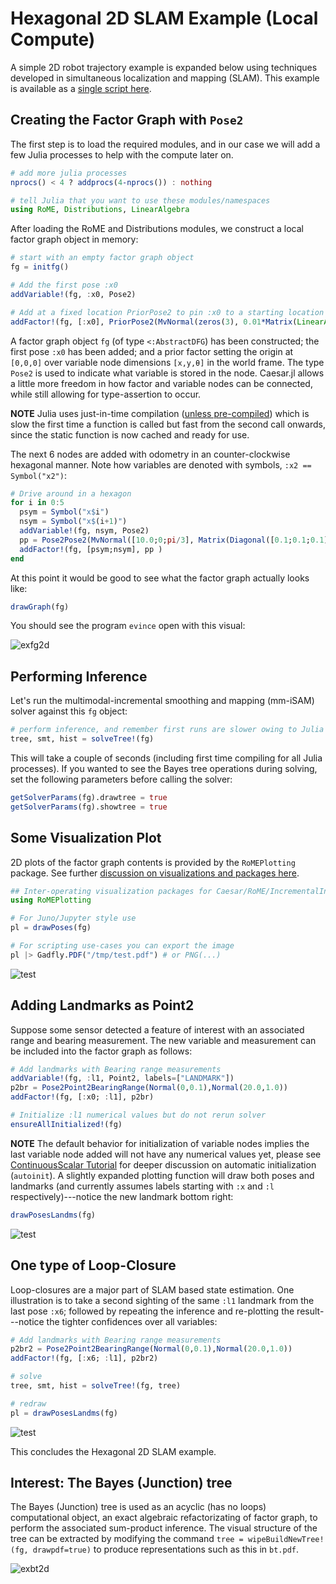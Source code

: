 # Hexagonal 2D SLAM Example (Local Compute)

A simple 2D robot trajectory example is expanded below using techniques developed in simultaneous localization and mapping (SLAM).
This example is available as a [single script here](https://github.com/JuliaRobotics/RoME.jl/blob/master/examples/Hexagonal2D_SLAM.jl).

## Creating the Factor Graph with `Pose2`

The first step is to load the required modules, and in our case we will add a few Julia processes to help with the compute later on.  
```julia
# add more julia processes
nprocs() < 4 ? addprocs(4-nprocs()) : nothing

# tell Julia that you want to use these modules/namespaces
using RoME, Distributions, LinearAlgebra
```
After loading the RoME and Distributions modules, we construct a local factor graph object in memory:
```julia
# start with an empty factor graph object
fg = initfg()

# Add the first pose :x0
addVariable!(fg, :x0, Pose2)

# Add at a fixed location PriorPose2 to pin :x0 to a starting location
addFactor!(fg, [:x0], PriorPose2(MvNormal(zeros(3), 0.01*Matrix(LinearAlgebra.I,3,3))) )
```
A factor graph object `fg` (of type `<:AbstractDFG`) has been constructed; the first pose `:x0` has been added; and a prior factor setting the origin at `[0,0,0]` over variable node dimensions `[x,y,θ]` in the world frame.
The type `Pose2` is used to indicate what variable is stored in the node.
Caesar.jl allows a little more freedom in how factor and variable nodes can be connected, while still allowing for type-assertion to occur.

**NOTE** Julia uses just-in-time compilation ([unless pre-compiled](https://stackoverflow.com/questions/40116045/why-is-julia-taking-a-long-time-on-the-first-call-into-my-module))
 which is slow the first time a function is called but fast from the second call onwards, since the static function is now cached and ready for use.

The next 6 nodes are added with odometry in an counter-clockwise hexagonal manner. Note how variables are denoted with symbols, `:x2 == Symbol("x2")`:
```julia
# Drive around in a hexagon
for i in 0:5
  psym = Symbol("x$i")
  nsym = Symbol("x$(i+1)")
  addVariable!(fg, nsym, Pose2)
  pp = Pose2Pose2(MvNormal([10.0;0;pi/3], Matrix(Diagonal([0.1;0.1;0.1].^2))))
  addFactor!(fg, [psym;nsym], pp )
end
```

At this point it would be good to see what the factor graph actually looks like:
```julia
drawGraph(fg)
```
You should see the program `evince` open with this visual:

![exfg2d](https://user-images.githubusercontent.com/6412556/42296063-0cd056a8-7fbf-11e8-9745-8589446c38f9.png)

## Performing Inference

Let's run the multimodal-incremental smoothing and mapping (mm-iSAM) solver against this `fg` object:
```julia
# perform inference, and remember first runs are slower owing to Julia's just-in-time compiling
tree, smt, hist = solveTree!(fg)
```
This will take a couple of seconds (including first time compiling for all Julia processes).  If you wanted to see the Bayes tree operations during solving, set the following parameters before calling the solver:
```julia
getSolverParams(fg).drawtree = true
getSolverParams(fg).showtree = true
```

## Some Visualization Plot

2D plots of the factor graph contents is provided by the `RoMEPlotting` package.
See further [discussion on visualizations and packages here](http://www.juliarobotics.org/Caesar.jl/latest/arena_visualizations.html).
```julia
## Inter-operating visualization packages for Caesar/RoME/IncrementalInference exist
using RoMEPlotting

# For Juno/Jupyter style use
pl = drawPoses(fg)

# For scripting use-cases you can export the image
pl |> Gadfly.PDF("/tmp/test.pdf") # or PNG(...)
```
![test](https://user-images.githubusercontent.com/6412556/42294545-c6c80f70-7faf-11e8-8167-017889cee932.png)

## Adding Landmarks as Point2

Suppose some sensor detected a feature of interest with an associated range and bearing measurement.
The new variable and measurement can be included into the factor graph as follows:
```julia
# Add landmarks with Bearing range measurements
addVariable!(fg, :l1, Point2, labels=["LANDMARK"])
p2br = Pose2Point2BearingRange(Normal(0,0.1),Normal(20.0,1.0))
addFactor!(fg, [:x0; :l1], p2br)

# Initialize :l1 numerical values but do not rerun solver
ensureAllInitialized!(fg)
```
**NOTE** The default behavior for initialization of variable nodes implies the last variable node added will not have any numerical values yet, please see [ContinuousScalar Tutorial](http://www.juliarobotics.org/Caesar.jl/latest/tutorialcontinuousscalar.html) for deeper discussion on automatic initialization (`autoinit`).
A slightly expanded plotting function will draw both poses and landmarks (and currently assumes labels starting with `:x` and `:l` respectively)---notice the new landmark bottom right:
```julia
drawPosesLandms(fg)
```

![test](https://user-images.githubusercontent.com/6412556/69353457-6cd82400-0c76-11ea-905c-8f435faa6b11.png)

## One type of Loop-Closure

Loop-closures are a major part of SLAM based state estimation.
One illustration is to take a second sighting of the same `:l1` landmark from the last pose `:x6`; followed by repeating the inference and re-plotting the result---notice the tighter confidences over all variables:
```julia
# Add landmarks with Bearing range measurements
p2br2 = Pose2Point2BearingRange(Normal(0,0.1),Normal(20.0,1.0))
addFactor!(fg, [:x6; :l1], p2br2)

# solve
tree, smt, hist = solveTree!(fg, tree)

# redraw
pl = drawPosesLandms(fg)
```
![test](https://user-images.githubusercontent.com/6412556/42296816-eb086908-7fc7-11e8-90fd-fe47a81fe29a.png)

This concludes the Hexagonal 2D SLAM example.

## Interest: The Bayes (Junction) tree

The Bayes (Junction) tree is used as an acyclic (has no loops) computational object, an exact algebraic refactorizating of factor graph, to perform the associated sum-product inference.
The visual structure of the tree can be extracted by modifying the command `tree = wipeBuildNewTree!(fg, drawpdf=true)` to produce representations such as this in `bt.pdf`.

![exbt2d](https://user-images.githubusercontent.com/6412556/42296896-b2893c78-7fc8-11e8-9291-1db02195c3c0.png)
